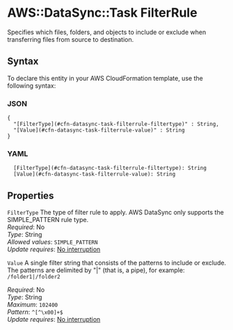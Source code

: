 # AWS::DataSync::Task FilterRule<a name="aws-properties-datasync-task-filterrule"></a>

Specifies which files, folders, and objects to include or exclude when transferring files from source to destination\.

## Syntax<a name="aws-properties-datasync-task-filterrule-syntax"></a>

To declare this entity in your AWS CloudFormation template, use the following syntax:

### JSON<a name="aws-properties-datasync-task-filterrule-syntax.json"></a>

```
{
  "[FilterType](#cfn-datasync-task-filterrule-filtertype)" : String,
  "[Value](#cfn-datasync-task-filterrule-value)" : String
}
```

### YAML<a name="aws-properties-datasync-task-filterrule-syntax.yaml"></a>

```
  [FilterType](#cfn-datasync-task-filterrule-filtertype): String
  [Value](#cfn-datasync-task-filterrule-value): String
```

## Properties<a name="aws-properties-datasync-task-filterrule-properties"></a>

`FilterType` <a name="cfn-datasync-task-filterrule-filtertype"></a>
The type of filter rule to apply\. AWS DataSync only supports the SIMPLE_PATTERN rule type\.  
_Required_: No  
_Type_: String  
_Allowed values_: `SIMPLE_PATTERN`  
_Update requires_: [No interruption](https://docs.aws.amazon.com/AWSCloudFormation/latest/UserGuide/using-cfn-updating-stacks-update-behaviors.html#update-no-interrupt)

`Value` <a name="cfn-datasync-task-filterrule-value"></a>
A single filter string that consists of the patterns to include or exclude\. The patterns are delimited by "\|" \(that is, a pipe\), for example: `/folder1|/folder2`

_Required_: No  
_Type_: String  
_Maximum_: `102400`  
_Pattern_: `^[^\x00]+$`  
_Update requires_: [No interruption](https://docs.aws.amazon.com/AWSCloudFormation/latest/UserGuide/using-cfn-updating-stacks-update-behaviors.html#update-no-interrupt)
